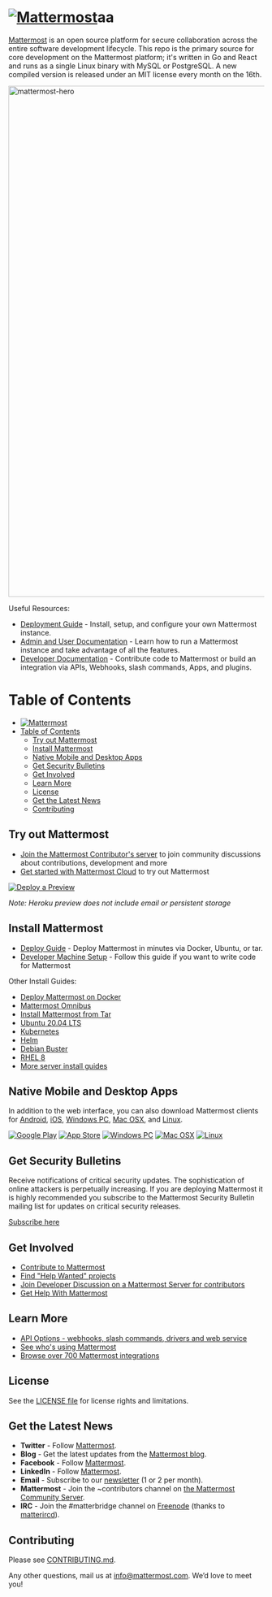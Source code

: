 # [![Mattermost](https://user-images.githubusercontent.com/7205829/137170381-fe86eef0-bccc-4fdd-8e92-b258884ebdd7.png)](https://mattermost.com)aa

[Mattermost](https://mattermost.com) is an open source platform for secure collaboration across the entire software development lifecycle. This repo is the primary source for core development on the Mattermost platform; it's written in Go and React and runs as a single Linux binary with MySQL or PostgreSQL. A new compiled version is released under an MIT license every month on the 16th.

<img width="1006" alt="mattermost-hero" src="https://user-images.githubusercontent.com/7205829/136107976-7a894c9e-290a-490d-8501-e5fdbfc3785a.png">

Useful Resources:

-   [Deployment Guide](https://docs.mattermost.com/guides/deployment.html) - Install, setup, and configure your own Mattermost instance.
-   [Admin and User Documentation](https://docs.mattermost.com/) - Learn how to run a Mattermost instance and take advantage of all the features.
-   [Developer Documentation](https://developers.mattermost.com/) - Contribute code to Mattermost or build an integration via APIs, Webhooks, slash commands, Apps, and plugins.

# Table of Contents

-   [![Mattermost](https://mattermost.com)](#)
-   [Table of Contents](#table-of-contents)
    -   [Try out Mattermost](#try-out-mattermost)
    -   [Install Mattermost](#install-mattermost)
    -   [Native Mobile and Desktop Apps](#native-mobile-and-desktop-apps)
    -   [Get Security Bulletins](#get-security-bulletins)
    -   [Get Involved](#get-involved)
    -   [Learn More](#learn-more)
    -   [License](#license)
    -   [Get the Latest News](#get-the-latest-news)
    -   [Contributing](#contributing)

## Try out Mattermost

-   [Join the Mattermost Contributor's server](https://community.mattermost.com/signup_user_complete/?id=codoy5s743rq5mk18i7u5ksz7e) to join community discussions about contributions, development and more
-   [Get started with Mattermost Cloud](https://customers.mattermost.com/cloud/signup) to try out Mattermost

[![Deploy a Preview](https://www.herokucdn.com/deploy/button.svg)](https://heroku.com/deploy?template=https://github.com/mattermost/mattermost-heroku)

_Note: Heroku preview does not include email or persistent storage_

## Install Mattermost

-   [Deploy Guide](https://docs.mattermost.com/guides/deployment.html) - Deploy Mattermost in minutes via Docker, Ubuntu, or tar.
-   [Developer Machine Setup](https://developers.mattermost.com/contribute/server/developer-setup) - Follow this guide if you want to write code for Mattermost

Other Install Guides:

-   [Deploy Mattermost on Docker](https://docs.mattermost.com/install/install-docker.html)
-   [Mattermost Omnibus](https://docs.mattermost.com/install/installing-mattermost-omnibus.html)
-   [Install Mattermost from Tar](https://docs.mattermost.com/install/install-tar.html)
-   [Ubuntu 20.04 LTS](https://docs.mattermost.com/install/installing-ubuntu-2004-LTS.html)
-   [Kubernetes](https://docs.mattermost.com/install/install-kubernetes.html)
-   [Helm](https://docs.mattermost.com/install/install-kubernetes.html#installing-the-operators-via-helm)
-   [Debian Buster](https://docs.mattermost.com/install/install-debian.html)
-   [RHEL 8](https://docs.mattermost.com/install/install-rhel-8.html)
-   [More server install guides](https://docs.mattermost.com/guides/deployment.html)

## Native Mobile and Desktop Apps

In addition to the web interface, you can also download Mattermost clients for [Android](https://mattermost.com/mattermost-android-app/), [iOS](https://mattermost.com/mattermost-ios-app/), [Windows PC](https://docs.mattermost.com/install/desktop-app-install.html#windows-10-windows-8-1), [Mac OSX](https://docs.mattermost.com/install/desktop-app-install.html#macos-10-9), and [Linux](https://docs.mattermost.com/install/desktop-app-install.html#linux).

[![Google Play](https://user-images.githubusercontent.com/33878967/33095356-39b6fbf8-ceb8-11e7-8a61-c3a18fa5e658.png)](https://mattermost.com/mattermost-android-app/) [![App Store](https://user-images.githubusercontent.com/33878967/33095353-397e69b4-ceb8-11e7-8175-f95a97d5274f.png)](https://itunes.apple.com/us/app/mattermost/id1257222717?mt=8) [![Windows PC](https://user-images.githubusercontent.com/33878967/33095357-39cab8d2-ceb8-11e7-89a6-67dccc571ca3.png)](https://docs.mattermost.com/install/desktop.html#windows-10-windows-8-1-windows-7) [![Mac OSX](https://user-images.githubusercontent.com/33878967/33095355-39a36f2a-ceb8-11e7-9b33-73d4f6d5d6c1.png)](https://docs.mattermost.com/install/desktop.html#macos-10-9) [![Linux](https://user-images.githubusercontent.com/33878967/33095354-3990e256-ceb8-11e7-965d-b00a16e578de.png)](https://docs.mattermost.com/install/desktop.html#linux)

## Get Security Bulletins

Receive notifications of critical security updates. The sophistication of online attackers is perpetually increasing. If you are deploying Mattermost it is highly recommended you subscribe to the Mattermost Security Bulletin mailing list for updates on critical security releases.

[Subscribe here](https://mattermost.com/security-updates/#sign-up)

## Get Involved

-   [Contribute to Mattermost](https://handbook.mattermost.com/contributors/contributors/ways-to-contribute)
-   [Find "Help Wanted" projects](https://github.com/mattermost/mattermost-server/issues?page=1&q=is%3Aissue+is%3Aopen+%22Help+Wanted%22&utf8=%E2%9C%93)
-   [Join Developer Discussion on a Mattermost Server for contributors](https://community.mattermost.com/signup_user_complete/?id=f1924a8db44ff3bb41c96424cdc20676)
-   [Get Help With Mattermost](https://docs.mattermost.com/guides/get-help.html)

## Learn More

-   [API Options - webhooks, slash commands, drivers and web service](https://api.mattermost.com/)
-   [See who's using Mattermost](https://mattermost.com/blog/category/customer-stories/)
-   [Browse over 700 Mattermost integrations](https://integrations.mattermost.com/)

## License

See the [LICENSE file](LICENSE.txt) for license rights and limitations.

## Get the Latest News

-   **Twitter** - Follow [Mattermost](https://twitter.com/mattermost).
-   **Blog** - Get the latest updates from the [Mattermost blog](https://mattermost.com/blog/).
-   **Facebook** - Follow [Mattermost](https://www.facebook.com/MattermostHQ).
-   **LinkedIn** - Follow [Mattermost](https://www.linkedin.com/company/mattermost/).
-   **Email** - Subscribe to our [newsletter](https://mattermost.us11.list-manage.com/subscribe?u=6cdba22349ae374e188e7ab8e&id=2add1c8034) (1 or 2 per month).
-   **Mattermost** - Join the ~contributors channel on [the Mattermost Community Server](https://community.mattermost.com).
-   **IRC** - Join the #matterbridge channel on [Freenode](https://freenode.net/) (thanks to [matterircd](https://github.com/42wim/matterircd)).

## Contributing

Please see [CONTRIBUTING.md](./CONTRIBUTING.md).

Any other questions, mail us at info@mattermost.com. We’d love to meet you!
